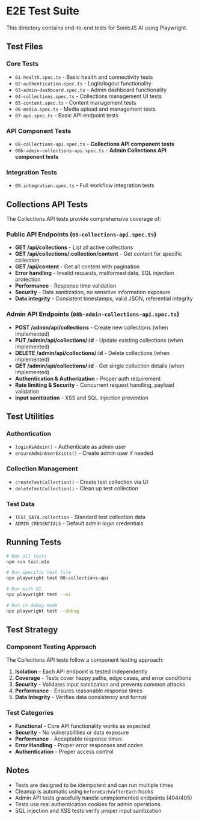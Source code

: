 # E2E Test Suite

This directory contains end-to-end tests for SonicJS AI using Playwright.

## Test Files

### Core Tests
- `01-health.spec.ts` - Basic health and connectivity tests
- `02-authentication.spec.ts` - Login/logout functionality
- `03-admin-dashboard.spec.ts` - Admin dashboard functionality
- `04-collections.spec.ts` - Collections management UI tests
- `05-content.spec.ts` - Content management tests
- `06-media.spec.ts` - Media upload and management tests
- `07-api.spec.ts` - Basic API endpoint tests

### API Component Tests
- `08-collections-api.spec.ts` - **Collections API component tests**
- `08b-admin-collections-api.spec.ts` - **Admin Collections API component tests**

### Integration Tests
- `09-integration.spec.ts` - Full workflow integration tests

## Collections API Tests

The Collections API tests provide comprehensive coverage of:

### Public API Endpoints (`08-collections-api.spec.ts`)
- **GET /api/collections** - List all active collections
- **GET /api/collections/:collection/content** - Get content for specific collection
- **GET /api/content** - Get all content with pagination
- **Error handling** - Invalid requests, malformed data, SQL injection protection
- **Performance** - Response time validation
- **Security** - Data sanitization, no sensitive information exposure
- **Data integrity** - Consistent timestamps, valid JSON, referential integrity

### Admin API Endpoints (`08b-admin-collections-api.spec.ts`)
- **POST /admin/api/collections** - Create new collections (when implemented)
- **PUT /admin/api/collections/:id** - Update existing collections (when implemented)
- **DELETE /admin/api/collections/:id** - Delete collections (when implemented)
- **GET /admin/api/collections/:id** - Get single collection details (when implemented)
- **Authentication & Authorization** - Proper auth requirement
- **Rate limiting & Security** - Concurrent request handling, payload validation
- **Input sanitization** - XSS and SQL injection prevention

## Test Utilities

### Authentication
- `loginAsAdmin()` - Authenticate as admin user
- `ensureAdminUserExists()` - Create admin user if needed

### Collection Management
- `createTestCollection()` - Create test collection via UI
- `deleteTestCollection()` - Clean up test collection

### Test Data
- `TEST_DATA.collection` - Standard test collection data
- `ADMIN_CREDENTIALS` - Default admin login credentials

## Running Tests

```bash
# Run all tests
npm run test:e2e

# Run specific test file
npx playwright test 08-collections-api

# Run with UI
npx playwright test --ui

# Run in debug mode
npx playwright test --debug
```

## Test Strategy

### Component Testing Approach
The Collections API tests follow a component testing approach:

1. **Isolation** - Each API endpoint is tested independently
2. **Coverage** - Tests cover happy paths, edge cases, and error conditions
3. **Security** - Validates input sanitization and prevents common attacks
4. **Performance** - Ensures reasonable response times
5. **Data Integrity** - Verifies data consistency and format

### Test Categories
- **Functional** - Core API functionality works as expected
- **Security** - No vulnerabilities or data exposure
- **Performance** - Acceptable response times
- **Error Handling** - Proper error responses and codes
- **Authentication** - Proper access control

## Notes

- Tests are designed to be idempotent and can run multiple times
- Cleanup is automatic using `beforeEach`/`afterEach` hooks
- Admin API tests gracefully handle unimplemented endpoints (404/405)
- Tests use real authentication cookies for admin operations
- SQL injection and XSS tests verify proper input sanitization